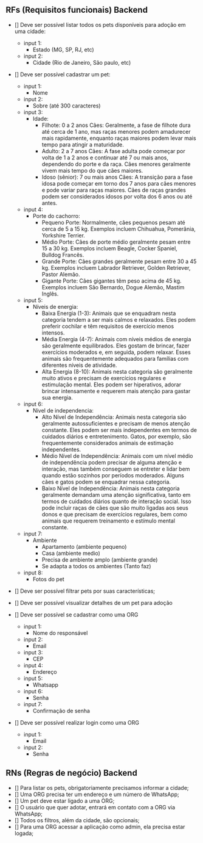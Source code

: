<!-- ## Backend

- [] Precisa usar Docker;
- [] Um servidor em Node.js utilizando Typescript;
- [] Prisma ORM (poderia escolher qualquer um);
- [] Os dados da aplicação precisam estar persistidos em um banco PostgreSQL;

## Frontend

- [] React ou Next utilizando Typescript;
- [] CSS3 ou uma biblioteca de estilização de sua preferência (estou usando Ant Desing para testar);
- [] Página para realizar o cadastro na NG informando username e password;
- [] Página para realizar o login informando username e password;

### Página principal deve apresentar:

- [] Balance atual do usuário;
- [] Seção voltada à realização de transferências para outros usuários NG a partir do username de quem sofrerá o cash-in;
- [] Tabela com os detalhes de todas as transações que o usuário participou;
- [] Mecanismo para filtrar a tabela por tipo de transação cash-in/cash-out;
- [] Botão para realizar o log-out; -->

## RFs (Requisitos funcionais) Backend

- [] Deve ser possível listar todos os pets disponíveis para adoção em uma cidade:
  - input 1:
    - Estado (MG, SP, RJ, etc)
  - input 2:
    - Cidade (Rio de Janeiro, São paulo, etc)
- [] Deve ser possível cadastrar um pet:

  - input 1:
    - Nome
  - input 2:
    - Sobre (até 300 caracteres)
  - input 3:
    - Idade:
      - Filhote: 0 a 2 anos
        Cães: Geralmente, a fase de filhote dura até cerca de 1 ano, mas raças menores podem amadurecer mais rapidamente, enquanto raças maiores podem levar mais tempo para atingir a maturidade.
      - Adulto: 2 a 7 anos
        Cães: A fase adulta pode começar por volta de 1 a 2 anos e continuar até 7 ou mais anos, dependendo do porte e da raça. Cães menores geralmente vivem mais tempo do que cães maiores.
      - Idoso (sênior): 7 ou mais anos
        Cães: A transição para a fase idosa pode começar em torno dos 7 anos para cães menores e pode variar para raças maiores. Cães de raças grandes podem ser considerados idosos por volta dos 6 anos ou até antes.
  - input 4:
    - Porte do cachorro:
      - Pequeno Porte:
        Normalmente, cães pequenos pesam até cerca de 5 a 15 kg. Exemplos incluem Chihuahua, Pomerânia, Yorkshire Terrier.
      - Médio Porte:
        Cães de porte médio geralmente pesam entre 15 a 30 kg. Exemplos incluem Beagle, Cocker Spaniel, Bulldog Francês.
      - Grande Porte:
        Cães grandes geralmente pesam entre 30 a 45 kg. Exemplos incluem Labrador Retriever, Golden Retriever, Pastor Alemão.
      - Gigante Porte:
        Cães gigantes têm peso acima de 45 kg. Exemplos incluem São Bernardo, Dogue Alemão, Mastim Inglês.
  - input 5:
    - Níveis de energia:
      - Baixa Energia (1-3):
        Animais que se enquadram nesta categoria tendem a ser mais calmos e relaxados. Eles podem preferir cochilar e têm requisitos de exercício menos intensos.
      - Média Energia (4-7):
        Animais com níveis médios de energia são geralmente equilibrados. Eles gostam de brincar, fazer exercícios moderados e, em seguida, podem relaxar. Esses animais são frequentemente adequados para famílias com diferentes níveis de atividade.
      - Alta Energia (8-10):
        Animais nesta categoria são geralmente muito ativos e precisam de exercícios regulares e estimulação mental. Eles podem ser hiperativos, adorar brincar intensamente e requerem mais atenção para gastar sua energia.
  - input 6:
    - Nivel de independencia:
      - Alto Nível de Independência:
        Animais nesta categoria são geralmente autossuficientes e precisam de menos atenção constante. Eles podem ser mais independentes em termos de cuidados diários e entretenimento. Gatos, por exemplo, são frequentemente considerados animais de estimação independentes.
      - Médio Nível de Independência:
        Animais com um nível médio de independência podem precisar de alguma atenção e interação, mas também conseguem se entreter e lidar bem quando estão sozinhos por períodos moderados. Alguns cães e gatos podem se enquadrar nessa categoria.
      - Baixo Nível de Independência:
        Animais nesta categoria geralmente demandam uma atenção significativa, tanto em termos de cuidados diários quanto de interação social. Isso pode incluir raças de cães que são muito ligadas aos seus donos e que precisam de exercícios regulares, bem como animais que requerem treinamento e estímulo mental constante.
  - input 7:
    - Ambiente
      - Apartamento (ambiente pequeno)
      - Casa (ambiente medio)
      - Precisa de ambiente amplo (ambiente grande)
      - Se adapta a todos os ambientes (Tanto faz)
  - input 8:
    - Fotos do pet

- [] Deve ser possível filtrar pets por suas características;
- [] Deve ser possível visualizar detalhes de um pet para adoção
- [] Deve ser possível se cadastrar como uma ORG
  - input 1:
    - Nome do responsável
  - input 2:
    - Email
  - input 3:
    - CEP
  - input 4:
    - Endereço
  - input 5:
    - Whatsapp
  - input 6:
    - Senha
  - input 7:
    - Confirmação de senha
- [] Deve ser possível realizar login como uma ORG
  - input 1:
    - Email
  - input 2:
    - Senha

<!-- ## RFs (Requisitos funcionais) Frontend

- [] Deve ser possível se cadastrar um User (informe username, password para cadastrar);
- [] (depois cadastro), automaticamente cria 1 account, na tabela account com R$100 de balance;
- [] Deve ser possível logar um User (informe username, password para cadastrar);
- [] (depois de logado) Deve ser possível ver balance do User
- [] (depois de logado) Deve ser possível ver Tabela com os detalhes de todas as transações que o usuário participou
- [] (depois de logado) Deve ser possível transferir para outros usuários NG a partir do username de quem sofrerá o cash-in
- [] (depois de logado) Deve ser possível filtrar a tabela por tipo de transação cash-in/cash-out;
- [] (depois de logado) Deve ser possível realizar logOut -->

## RNs (Regras de negócio) Backend

- [] Para listar os pets, obrigatoriamente precisamos informar a cidade;
- [] Uma ORG precisa ter um endereço e um número de WhatsApp;
- [] Um pet deve estar ligado a uma ORG;
- [] O usuário que quer adotar, entrará em contato com a ORG via WhatsApp;
- [] Todos os filtros, além da cidade, são opcionais;
- [] Para uma ORG acessar a aplicação como admin, ela precisa estar logada;

<!-- ## RNs (Regras de negócio) Frontend

- [] username tem que ser único;
- [] username composto por, pelo menos, 3 caracteres;
- [] password composta por pelo menos 8 caracteres, um número e uma letra maiúscula;
- [] (depois cadastro), automaticamente cria 1 account, na tabela account com R$100 de balance;
- [] (depois de logado) pode fazer cash-out informando o username do usuário que sofrerá o cash-in;
- [] (depois de logado) deverá ser capaz de visualizar as transações financeiras (cash-out e cash-in) que participou;
- [] Caso o usuário não tenha participado de uma determinada transação, ele nunca poderá ter acesso à ela;
- [] Todo usuário logado deverá ser capaz de filtrar as transações financeiras que participou por:
  Transações de cash-out;
  Transações de cash-in;
- [] Só pode cash-out se tiver balance suficiente para isso;
- [] Usuário não deverá ter a possibilidade de realizar uma transferência para si mesmo;
- [] Toda nova transação bem-sucedida deverá ser registrada na tabela Transactions;
- [] Em casos de falhas transacionais, a tabela Transactions não deverá ser afetada; -->

<!-- ## RNFs (Requisitos não-funcionais) Backend

- [] A senha do usuário precisa estar criptografada ao armazenar no Banco de Dados;
- [] O usuário deve ser identificado por um JWT depois de se logar (JSON Web Token) (com 24h de validade);

## RNFs (Requisitos não-funcionais) Frontend

- [] A senha do usuário precisa estar criptografada ao armazenar no Banco de Dados;
- [] O usuário deve ser identificado por um JWT depois de se logar (JSON Web Token) (com 24h de validade); -->
